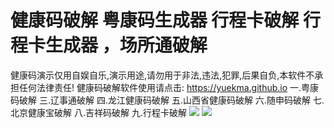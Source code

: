 # 健康码破解 粤康码生成器 行程卡破解 行程卡生成器 ，场所通破解
健康码演示仅用自娱自乐,演示用途,请勿用于非法,违法,犯罪,后果自负,本软件不承担任何法律责任! 健康码破解软件使用请点击: https://yuekma.github.io
一.粤康码破解
	三.辽事通破解
						四.龙江健康码破解
							五.山西省健康码破解
							六.随申码破解
							七.北京健康宝破解
							八.吉祥码破解
							九.行程卡破解
![](https://img.wang.232232.xyz/img/2022/06/08/1.png)
![](https://img.wang.232232.xyz/img/2022/06/07/-2022-06-02-153241.png)
